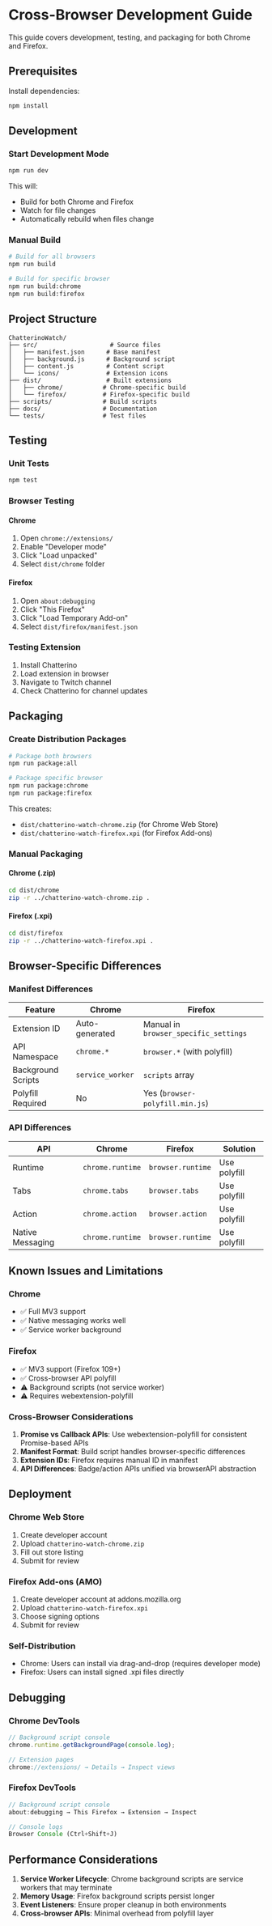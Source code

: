 # Cross-Browser Development Guide

This guide covers development, testing, and packaging for both Chrome and Firefox.

## Prerequisites

Install dependencies:

```bash
npm install
```

## Development

### Start Development Mode

```bash
npm run dev
```

This will:

- Build for both Chrome and Firefox
- Watch for file changes
- Automatically rebuild when files change

### Manual Build

```bash
# Build for all browsers
npm run build

# Build for specific browser
npm run build:chrome
npm run build:firefox
```

## Project Structure

```
ChatterinoWatch/
├── src/                    # Source files
│   ├── manifest.json      # Base manifest
│   ├── background.js      # Background script
│   ├── content.js         # Content script
│   └── icons/             # Extension icons
├── dist/                  # Built extensions
│   ├── chrome/           # Chrome-specific build
│   └── firefox/          # Firefox-specific build
├── scripts/              # Build scripts
├── docs/                 # Documentation
└── tests/                # Test files
```

## Testing

### Unit Tests

```bash
npm test
```

### Browser Testing

#### Chrome

1. Open `chrome://extensions/`
2. Enable "Developer mode"
3. Click "Load unpacked"
4. Select `dist/chrome` folder

#### Firefox

1. Open `about:debugging`
2. Click "This Firefox"
3. Click "Load Temporary Add-on"
4. Select `dist/firefox/manifest.json`

### Testing Extension

1. Install Chatterino
2. Load extension in browser
3. Navigate to Twitch channel
4. Check Chatterino for channel updates

## Packaging

### Create Distribution Packages

```bash
# Package both browsers
npm run package:all

# Package specific browser
npm run package:chrome
npm run package:firefox
```

This creates:

- `dist/chatterino-watch-chrome.zip` (for Chrome Web Store)
- `dist/chatterino-watch-firefox.xpi` (for Firefox Add-ons)

### Manual Packaging

#### Chrome (.zip)

```bash
cd dist/chrome
zip -r ../chatterino-watch-chrome.zip .
```

#### Firefox (.xpi)

```bash
cd dist/firefox
zip -r ../chatterino-watch-firefox.xpi .
```

## Browser-Specific Differences

### Manifest Differences

| Feature            | Chrome           | Firefox                               |
| ------------------ | ---------------- | ------------------------------------- |
| Extension ID       | Auto-generated   | Manual in `browser_specific_settings` |
| API Namespace      | `chrome.*`       | `browser.*` (with polyfill)           |
| Background Scripts | `service_worker` | `scripts` array                       |
| Polyfill Required  | No               | Yes (`browser-polyfill.min.js`)       |

### API Differences

| API              | Chrome           | Firefox           | Solution     |
| ---------------- | ---------------- | ----------------- | ------------ |
| Runtime          | `chrome.runtime` | `browser.runtime` | Use polyfill |
| Tabs             | `chrome.tabs`    | `browser.tabs`    | Use polyfill |
| Action           | `chrome.action`  | `browser.action`  | Use polyfill |
| Native Messaging | `chrome.runtime` | `browser.runtime` | Use polyfill |

## Known Issues and Limitations

### Chrome

- ✅ Full MV3 support
- ✅ Native messaging works well
- ✅ Service worker background

### Firefox

- ✅ MV3 support (Firefox 109+)
- ✅ Cross-browser API polyfill
- ⚠️ Background scripts (not service worker)
- ⚠️ Requires webextension-polyfill

### Cross-Browser Considerations

1. **Promise vs Callback APIs**: Use webextension-polyfill for consistent Promise-based APIs
2. **Manifest Format**: Build script handles browser-specific differences
3. **Extension IDs**: Firefox requires manual ID in manifest
4. **API Differences**: Badge/action APIs unified via browserAPI abstraction

## Deployment

### Chrome Web Store

1. Create developer account
2. Upload `chatterino-watch-chrome.zip`
3. Fill out store listing
4. Submit for review

### Firefox Add-ons (AMO)

1. Create developer account at addons.mozilla.org
2. Upload `chatterino-watch-firefox.xpi`
3. Choose signing options
4. Submit for review

### Self-Distribution

- Chrome: Users can install via drag-and-drop (requires developer mode)
- Firefox: Users can install signed .xpi files directly

## Debugging

### Chrome DevTools

```javascript
// Background script console
chrome.runtime.getBackgroundPage(console.log);

// Extension pages
chrome://extensions/ → Details → Inspect views
```

### Firefox DevTools

```javascript
// Background script console
about:debugging → This Firefox → Extension → Inspect

// Console logs
Browser Console (Ctrl+Shift+J)
```

## Performance Considerations

1. **Service Worker Lifecycle**: Chrome background scripts are service workers that may terminate
2. **Memory Usage**: Firefox background scripts persist longer
3. **Event Listeners**: Ensure proper cleanup in both environments
4. **Cross-browser APIs**: Minimal overhead from polyfill layer

